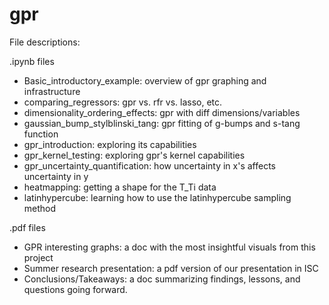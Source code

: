 # gpr

File descriptions:

.ipynb files
- Basic_introductory_example: overview of gpr graphing and infrastructure
- comparing_regressors: gpr vs. rfr vs. lasso, etc.
- dimensionality_ordering_effects: gpr with diff dimensions/variables
- gaussian_bump_stylblinski_tang: gpr fitting of g-bumps and s-tang function
- gpr_introduction: exploring its capabilities
- gpr_kernel_testing: exploring gpr's kernel capabilities
- gpr_uncertainty_quantification: how uncertainty in x's affects uncertainty in y
- heatmapping: getting a shape for the T_Ti data
- latinhypercube: learning how to use the latinhypercube sampling method

.pdf files
- GPR interesting graphs: a doc with the most insightful visuals from this project
- Summer research presentation: a pdf version of our presentation in ISC
- Conclusions/Takeaways: a doc summarizing findings, lessons, and questions going forward.
